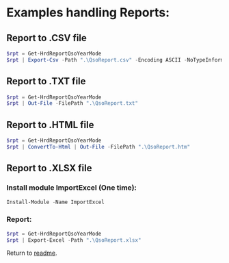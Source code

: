 # Examples handling Reports:

 
## Report to .CSV file

```PowerShell
$rpt = Get-HrdReportQsoYearMode
$rpt | Export-Csv -Path ".\QsoReport.csv" -Encoding ASCII -NoTypeInformation
```

## Report to .TXT file

```PowerShell
$rpt = Get-HrdReportQsoYearMode
$rpt | Out-File -FilePath ".\QsoReport.txt"
```


## Report to .HTML file

```PowerShell
$rpt = Get-HrdReportQsoYearMode
$rpt | ConvertTo-Html | Out-File -FilePath ".\QsoReport.htm"
```

## Report to .XLSX file

### Install module ImportExcel (One time):

```PowerShell
Install-Module -Name ImportExcel
```

### Report:

```PowerShell
$rpt = Get-HrdReportQsoYearMode
$rpt | Export-Excel -Path ".\QsoReport.xlsx"
```


Return to [readme](./README.md).
